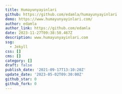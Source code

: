 ```yaml
---
title: Humayunyayinlari
github: https://github.com/edamla/humayunyayinlari
demo: https://www.humayunyayinlari.com/
author: edamla
author_link: https://github.com/edamla
date: 2023-11-27T09:38:50.467Z
description: www.humayunyayinlari.com
ssg:
  - Jekyll
css: []
cms: []
category: []
draft: false
publish_date: '2021-09-17T13:10:20Z'
update_date: '2023-05-02T09:30:00Z'
github_star: 0
github_fork: 0
---
```

